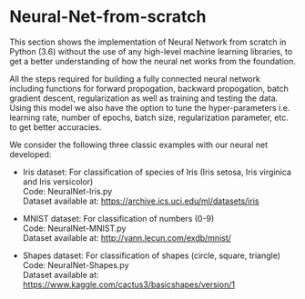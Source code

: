 # Neural-Net-from-scratch

This section shows the implementation of Neural Network from scratch in Python (3.6) without the use of any high-level machine learning libraries, to get a better understanding of how the neural net works from the foundation.

All the steps required for building a fully connected neural network including functions for forward propogation, backward propogation, batch gradient descent, regularization as well as training and testing the data. Using this model we also have the option to tune the hyper-parameters i.e. learning rate, number of epochs, batch size, regularization parameter, etc. to get better accuracies.

We consider the following three classic examples with our neural net developed:
* Iris dataset: For classification of species of Iris (Iris setosa, Iris virginica and Iris versicolor) <br/> Code: NeuralNet-Iris.py <br/> Dataset available at: https://archive.ics.uci.edu/ml/datasets/iris

* MNIST dataset: For classification of numbers (0-9) <br/> Code: NeuralNet-MNIST.py <br/> Dataset available at: http://yann.lecun.com/exdb/mnist/

* Shapes dataset: For classification of shapes (circle, square, triangle) <br/> Code: NeuralNet-Shapes.py <br/> Dataset available at: https://www.kaggle.com/cactus3/basicshapes/version/1
